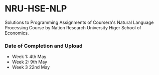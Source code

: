 # NRU-HSE-NLP

Solutions to Programming Assignments of Coursera's Natural Language Processing Course by Nation Research University Higer School of Economics.

<h3> Date of Completion and Upload</h3>
<ul>
  <li>Week 1: 4th May</li>
  <li>Week 2: 9th May</li>
  <li>Week 3 22nd May</li>
</ul>
